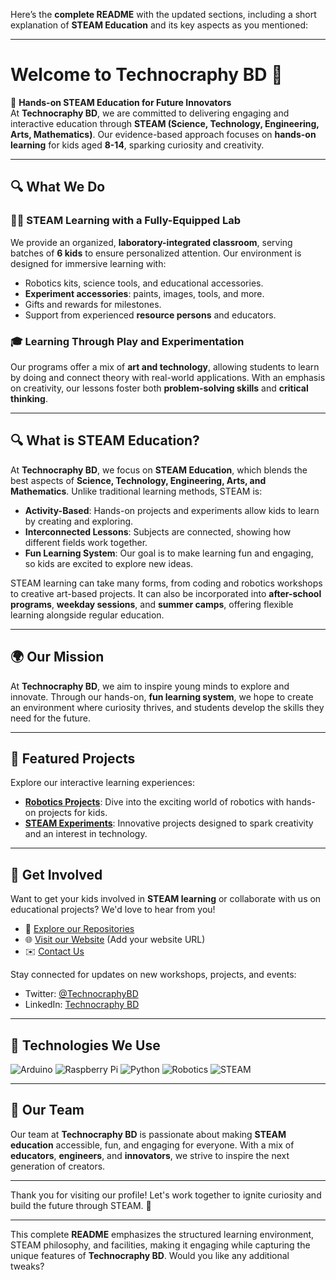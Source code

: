 Here’s the **complete README** with the updated sections, including a short explanation of **STEAM Education** and its key aspects as you mentioned:

---

# Welcome to Technocraphy BD 🌟

🚀 **Hands-on STEAM Education for Future Innovators**  
At **Technocraphy BD**, we are committed to delivering engaging and interactive education through **STEAM (Science, Technology, Engineering, Arts, Mathematics)**. Our evidence-based approach focuses on **hands-on learning** for kids aged **8-14**, sparking curiosity and creativity.

---

## 🔍 What We Do

### 🧑‍🔬 STEAM Learning with a Fully-Equipped Lab  
We provide an organized, **laboratory-integrated classroom**, serving batches of **6 kids** to ensure personalized attention. Our environment is designed for immersive learning with:

- Robotics kits, science tools, and educational accessories.
- **Experiment accessories**: paints, images, tools, and more.
- Gifts and rewards for milestones.
- Support from experienced **resource persons** and educators.

### 🎓 Learning Through Play and Experimentation  
Our programs offer a mix of **art and technology**, allowing students to learn by doing and connect theory with real-world applications. With an emphasis on creativity, our lessons foster both **problem-solving skills** and **critical thinking**.

---

## 🔍 What is STEAM Education?

At **Technocraphy BD**, we focus on **STEAM Education**, which blends the best aspects of **Science, Technology, Engineering, Arts, and Mathematics**. Unlike traditional learning methods, STEAM is:

- **Activity-Based**: Hands-on projects and experiments allow kids to learn by creating and exploring.
- **Interconnected Lessons**: Subjects are connected, showing how different fields work together.
- **Fun Learning System**: Our goal is to make learning fun and engaging, so kids are excited to explore new ideas.

STEAM learning can take many forms, from coding and robotics workshops to creative art-based projects. It can also be incorporated into **after-school programs**, **weekday sessions**, and **summer camps**, offering flexible learning alongside regular education.

---

## 🌍 Our Mission

At **Technocraphy BD**, we aim to inspire young minds to explore and innovate. Through our hands-on, **fun learning system**, we hope to create an environment where curiosity thrives, and students develop the skills they need for the future.

---

## 📂 Featured Projects

Explore our interactive learning experiences:

- **[Robotics Projects](https://github.com/Technocraphy-BD)**: Dive into the exciting world of robotics with hands-on projects for kids.
- **[STEAM Experiments](https://github.com/Technocraphy-BD)**: Innovative projects designed to spark creativity and an interest in technology.

---

## 🌟 Get Involved

Want to get your kids involved in **STEAM learning** or collaborate with us on educational projects? We'd love to hear from you!

- 🔗 [Explore our Repositories](https://github.com/Technocraphy-BD)
- 🌐 [Visit our Website](#) (Add your website URL)
- ✉️ [Contact Us](mailto:youremail@domain.com)

Stay connected for updates on new workshops, projects, and events:  
- Twitter: [@TechnocraphyBD](#)  
- LinkedIn: [Technocraphy BD](#)

---

## 🔧 Technologies We Use

![Arduino](https://img.shields.io/badge/Arduino-Microcontroller-yellow.svg)
![Raspberry Pi](https://img.shields.io/badge/RaspberryPi-SBC-green.svg)
![Python](https://img.shields.io/badge/Python-Coding-blue.svg)
![Robotics](https://img.shields.io/badge/Robotics-Automation-orange.svg)
![STEAM](https://img.shields.io/badge/STEAM-Education-red.svg)

---

## 👥 Our Team

Our team at **Technocraphy BD** is passionate about making **STEAM education** accessible, fun, and engaging for everyone. With a mix of **educators**, **engineers**, and **innovators**, we strive to inspire the next generation of creators.

---

Thank you for visiting our profile! Let's work together to ignite curiosity and build the future through STEAM. 🎯

---

This complete **README** emphasizes the structured learning environment, STEAM philosophy, and facilities, making it engaging while capturing the unique features of **Technocraphy BD**. Would you like any additional tweaks?
